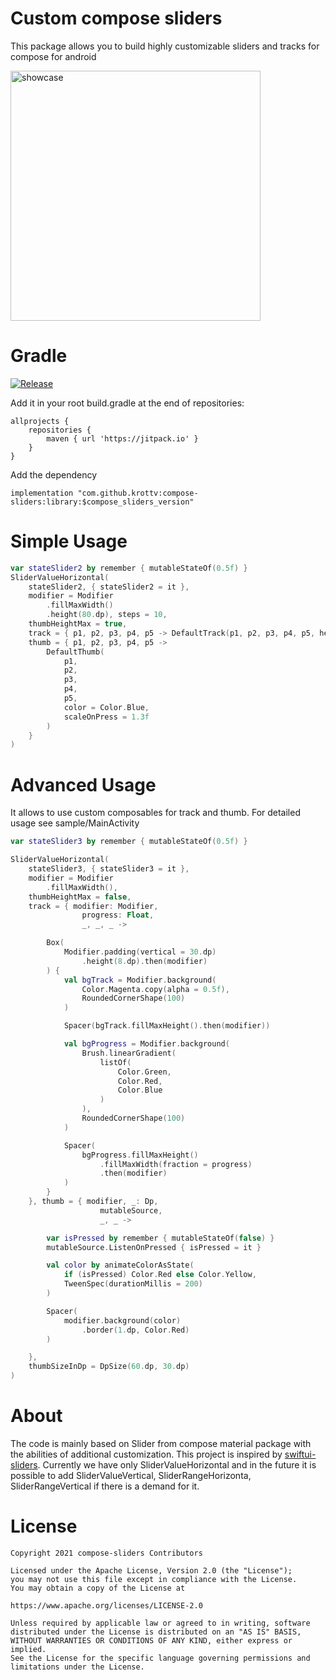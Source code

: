 # Custom compose sliders
This package allows you to build highly customizable sliders and tracks for compose for android

<img src="https://github.com/krottv/compose-sliders/blob/master/showcase.png?raw=true" alt="showcase" width="400"/>

# Gradle
[![Release](https://jitpack.io/v/krottv/compose-sliders.svg)](https://jitpack.io/#krottv/compose-sliders)

Add it in your root build.gradle at the end of repositories:
```
allprojects {
    repositories {
        maven { url 'https://jitpack.io' }
    }
}
```
Add the dependency
```
implementation "com.github.krottv:compose-sliders:library:$compose_sliders_version"
```

# Simple Usage
```kotlin
var stateSlider2 by remember { mutableStateOf(0.5f) }
SliderValueHorizontal(
    stateSlider2, { stateSlider2 = it },
    modifier = Modifier
        .fillMaxWidth()
        .height(80.dp), steps = 10,
    thumbHeightMax = true,
    track = { p1, p2, p3, p4, p5 -> DefaultTrack(p1, p2, p3, p4, p5, height = 4.dp) },
    thumb = { p1, p2, p3, p4, p5 ->
        DefaultThumb(
            p1,
            p2,
            p3,
            p4,
            p5,
            color = Color.Blue,
            scaleOnPress = 1.3f
        )
    }
)
```

# Advanced Usage
It allows to use custom composables for track and thumb. For detailed usage see sample/MainActivity

```kotlin
var stateSlider3 by remember { mutableStateOf(0.5f) }

SliderValueHorizontal(
    stateSlider3, { stateSlider3 = it },
    modifier = Modifier
        .fillMaxWidth(),
    thumbHeightMax = false,
    track = { modifier: Modifier,
                progress: Float,
                _, _, _ ->

        Box(
            Modifier.padding(vertical = 30.dp)
                .height(8.dp).then(modifier)
        ) {
            val bgTrack = Modifier.background(
                Color.Magenta.copy(alpha = 0.5f),
                RoundedCornerShape(100)
            )

            Spacer(bgTrack.fillMaxHeight().then(modifier))

            val bgProgress = Modifier.background(
                Brush.linearGradient(
                    listOf(
                        Color.Green,
                        Color.Red,
                        Color.Blue
                    )
                ),
                RoundedCornerShape(100)
            )

            Spacer(
                bgProgress.fillMaxHeight()
                    .fillMaxWidth(fraction = progress)
                    .then(modifier)
            )
        }
    }, thumb = { modifier, _: Dp,
                    mutableSource,
                    _, _ ->

        var isPressed by remember { mutableStateOf(false) }
        mutableSource.ListenOnPressed { isPressed = it }

        val color by animateColorAsState(
            if (isPressed) Color.Red else Color.Yellow,
            TweenSpec(durationMillis = 200)
        )

        Spacer(
            modifier.background(color)
                .border(1.dp, Color.Red)
        )

    },
    thumbSizeInDp = DpSize(60.dp, 30.dp)
)
```
# About
The code is mainly based on Slider from compose material package with the abilities of additional customization. This project is inspired by [swiftui-sliders](https://github.com/spacenation/swiftui-sliders). Currently we have only SliderValueHorizontal and in the future it is possible to add SliderValueVertical, SliderRangeHorizonta, SliderRangeVertical if there is a demand for it.

# License

    Copyright 2021 compose-sliders Contributors

    Licensed under the Apache License, Version 2.0 (the "License");
    you may not use this file except in compliance with the License.
    You may obtain a copy of the License at

    https://www.apache.org/licenses/LICENSE-2.0

    Unless required by applicable law or agreed to in writing, software
    distributed under the License is distributed on an "AS IS" BASIS,
    WITHOUT WARRANTIES OR CONDITIONS OF ANY KIND, either express or implied.
    See the License for the specific language governing permissions and
    limitations under the License.
